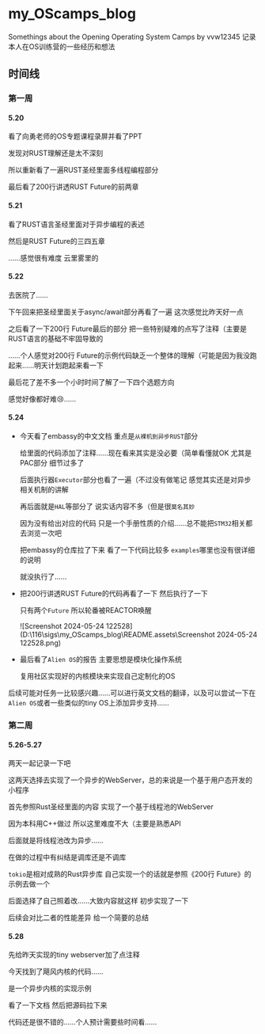 # my_OScamps_blog
Somethings about the Opening Operating System Camps by vvw12345
记录本人在OS训练营的一些经历和想法

## 时间线

### 第一周

#### 5.20

看了向勇老师的OS专题课程录屏并看了PPT

发现对RUST理解还是太不深刻 

所以重新看了一遍RUST圣经里面多线程编程部分 

最后看了200行讲透RUST Future的前两章



#### 5.21

看了RUST语言圣经里面对于异步编程的表述

然后是RUST Future的三四五章

……感觉很有难度 云里雾里的



#### 5.22

去医院了……

下午回来把圣经里面关于async/await部分再看了一遍 这次感觉比昨天好一点

之后看了一下200行 Future最后的部分 把一些特别疑难的点写了注释（主要是RUST语言的基础不牢固导致的

……个人感觉对200行 Future的示例代码缺乏一个整体的理解（可能是因为我没跑起来……明天计划跑起来看一下

最后花了差不多一个小时时间了解了一下四个选题方向

感觉好像都好难:cry:……



#### 5.24

- 今天看了embassy的中文文档 重点是`从裸机到异步RUST`部分

  给里面的代码添加了注释……现在看来其实是没必要（简单看懂就OK 尤其是PAC部分 细节过多了

  后面执行器`Executor`部分也看了一遍（不过没有做笔记  感觉其实还是对异步相关机制的讲解

  再后面就是`HAL`等部分了 说实话内容不多（但是很`莫名其妙`

  因为没有给出对应的代码 只是一个手册性质的介绍……总不能把`STM32`相关都去浏览一次吧

  把embassy的仓库拉了下来 看了一下代码比较多 `examples`哪里也没有很详细的说明

  就没执行了……

- 把200行讲透RUST Future的代码再看了一下 然后执行了一下

  只有两个`Future` 所以轮番被REACTOR唤醒

  ![Screenshot 2024-05-24 122528](D:\116\sigs\my_OScamps_blog\README.assets\Screenshot 2024-05-24 122528.png)

- 最后看了`Alien OS`的报告 主要思想是模块化操作系统

  复用社区实现好的内核模块来实现自己定制化的OS

后续可能对任务一比较感兴趣……可以进行英文文档的翻译，以及可以尝试一下在`Alien OS`或者一些类似的tiny OS上添加异步支持……



### 第二周

#### 5.26-5.27

两天一起记录一下吧

这两天选择去实现了一个异步的WebServer，总的来说是一个基于用户态开发的小程序

首先参照Rust圣经里面的内容 实现了一个基于线程池的WebServer

因为本科用C++做过 所以这里难度不大（主要是熟悉API

后面就是将线程池改为异步……

在做的过程中有纠结是调库还是不调库

`tokio`是相对成熟的Rust异步库 自己实现一个的话就是参照《200行 Future》的示例去做一个

后面选择了自己照着改……大致内容就这样 初步实现了一下

后续会对比二者的性能差异 给一个简要的总结



#### 5.28

先给昨天实现的tiny webserver加了点注释

今天找到了飓风内核的代码……

是一个异步内核的实现示例

看了一下文档 然后把源码拉下来

代码还是很不错的……个人预计需要些时间看……
